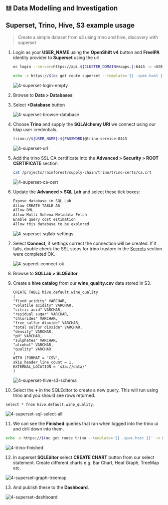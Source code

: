 ## 𝌭️ Data Modelling and Investigation
## Superset, Trino, Hive, S3 example usage
> Create a simple dataset from s3 using trino and hive, discovery with superset 

1. Login as your **USER_NAME** using the **OpenShift v4** button and **FreeIPA** identity provider to **Superset** using the url.

   ```bash
   oc login --server=https://api.${CLUSTER_DOMAIN##apps.}:6443 -u <USER_NAME> -p <PASSWORD>
   ```

   ```bash
   echo -e https://$(oc get route superset --template='{{ .spec.host }}' -n ${PROJECT_NAME})
   ```

   ![4-superset-login-empty](./images/4-superset-login-empty.png)

2. Browse to **Data > Databases**
3. Select **+Database** button

   ![4-superset-browse-database](./images/4-superset-browse-database.png)

4. Choose **Trino** and supply the **SQLAlchemy URI** we connect using our ldap user credentials.

   ```bash
   trino://${USER_NAME}:${PASSWORD}@trino-service:8443
   ```

   ![4-superset-url](./images/4-superset-url.png)

5. Add the trino SSL CA certificate into the **Advanced > Security > ROOT CERTIFICATE** section

   ```bash
   cat /projects/rainforest/supply-chain/trino/trino-certs/ca.crt
   ```

   ![4-superset-ca-cert](./images/4-superset-ca-cert.png)

6. Update the **Advanced > SQL Lab** and select these tick boxes:

   ```bash
   Expose database in SQL Lab
   Allow CREATE TABLE AS
   Allow DML
   Allow Multi Schema Metadata Fetch
   Enable query cost estimation
   Allow this database to be explored
   ```

   ![4-superset-sqllab-settings](./images/4-superset-sqllab-settings.png)

7. Select **Connect**, if settings correct the connection will be created. If it fails, double check the SSL steps for trino trustore in the [Secrets](2-platform-work/3-secrets.md) section were completed OK.

   ![4-superet-connect-ok](./images/4-superet-connect-ok.png)

8. Browse to **SQLLab > SLQEditor**
9. Create a **hive catalog** from our **wine_quality.csv** data stored in S3.

   ```iso92-sql
   CREATE TABLE hive.default.wine_quality
   (
   "fixed acidity" VARCHAR,
   "volatile acidity" VARCHAR,
   "citric acid" VARCHAR,
   "residual sugar" VARCHAR,
   "chlorides" VARCHAR,
   "free sulfur dioxide" VARCHAR,
   "total sulfur dioxide" VARCHAR,
   "density" VARCHAR,
   "pH" VARCHAR,
   "sulphates" VARCHAR,
   "alcohol" VARCHAR,
   "quality" VARCHAR
   )
   WITH (FORMAT = 'CSV',
   skip_header_line_count = 1,
   EXTERNAL_LOCATION = 's3a://data/'
   )
   ```

   ![4-superset-hive-s3-schema](./images/4-superset-hive-s3-schema.png)

10. Select the **+** in the SQLEditor to create a new query. This will run using trino and you should see rows returned. 

   ```iso92-sql
   select * from hive.default.wine_quality;
   ```

   ![4-superset-sql-select-all](./images/4-superset-sql-select-all.png)

11. We can see the **Finished** queries that ran when logged into the trino ui and drill down into them.

   ```bash
   echo -e https://$(oc get route trino --template='{{ .spec.host }}' -n ${PROJECT_NAME})
   ```

   ![4-trino-finished](./images/4-trino-finished.png)

12. In superset **SQLEditor** select **CREATE CHART** button from our select statement. Create different charts e.g. Bar Chart, Heat Graph, TreeMap etc.

  ![4-superset-graph-treemap](./images/4-superset-graph-treemap.png)

13. And publish these to the **Dashboard**.

   ![4-superset-dashboard](./images/4-superset-dashboard.png)

